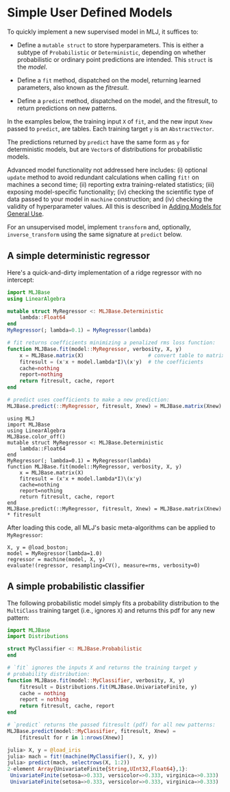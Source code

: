 # Simple User Defined Models


To quickly implement a new supervised model in MLJ, it suffices to:

- Define a `mutable struct` to store hyperparameters. This is either a subtype
  of `Probabilistic` or `Deterministic`, depending on
  whether probabilistic or ordinary point predictions are
  intended. This `struct` is the *model*.

- Define a `fit` method, dispatched on the model, returning
  learned parameters, also known as the *fitresult*.

- Define a `predict` method, dispatched on the model, and the
  fitresult, to return predictions on new patterns.

In the examples below, the training input `X` of `fit`, and the new
input `Xnew` passed to `predict`, are tables. Each training target `y`
is an `AbstractVector`.

The predictions returned by `predict` have the same form as `y` for
deterministic models, but are `Vector`s of distributions for
probabilistic models.

Advanced model functionality not addressed here includes: (i) optional
`update` method to avoid redundant calculations when calling `fit!` on
machines a second time; (ii) reporting extra training-related
statistics; (iii) exposing model-specific functionality; (iv) checking
the scientific type of data passed to your model in `machine`
construction; and (iv) checking the validity of hyperparameter values. All
this is described in [Adding Models for General
Use](adding_models_for_general_use.md).

For an unsupervised model, implement `transform` and, optionally,
`inverse_transform` using the same signature at `predict` below.

## A simple deterministic regressor

Here's a quick-and-dirty implementation of a ridge regressor with no intercept:

```julia
import MLJBase
using LinearAlgebra

mutable struct MyRegressor <: MLJBase.Deterministic
    lambda::Float64
end
MyRegressor(; lambda=0.1) = MyRegressor(lambda)

# fit returns coefficients minimizing a penalized rms loss function:
function MLJBase.fit(model::MyRegressor, verbosity, X, y)
    x = MLJBase.matrix(X)                     # convert table to matrix
    fitresult = (x'x + model.lambda*I)\(x'y)  # the coefficients
    cache=nothing
    report=nothing
    return fitresult, cache, report
end

# predict uses coefficients to make a new prediction:
MLJBase.predict(::MyRegressor, fitresult, Xnew) = MLJBase.matrix(Xnew) * fitresult
```

``` @setup regressor_example
using MLJ
import MLJBase
using LinearAlgebra
MLJBase.color_off()
mutable struct MyRegressor <: MLJBase.Deterministic
    lambda::Float64
end
MyRegressor(; lambda=0.1) = MyRegressor(lambda)
function MLJBase.fit(model::MyRegressor, verbosity, X, y)
    x = MLJBase.matrix(X)
    fitresult = (x'x + model.lambda*I)\(x'y)
    cache=nothing
    report=nothing
    return fitresult, cache, report
end
MLJBase.predict(::MyRegressor, fitresult, Xnew) = MLJBase.matrix(Xnew) * fitresult
```

After loading this code, all MLJ's basic meta-algorithms can be applied to `MyRegressor`:

```@repl regressor_example
X, y = @load_boston;
model = MyRegressor(lambda=1.0)
regressor = machine(model, X, y)
evaluate!(regressor, resampling=CV(), measure=rms, verbosity=0)

```

## A simple probabilistic classifier

The following probabilistic model simply fits a probability
distribution to the `MultiClass` training target (i.e., ignores `X`)
and returns this pdf for any new pattern:

```julia
import MLJBase
import Distributions

struct MyClassifier <: MLJBase.Probabilistic
end

# `fit` ignores the inputs X and returns the training target y
# probability distribution:
function MLJBase.fit(model::MyClassifier, verbosity, X, y)
    fitresult = Distributions.fit(MLJBase.UnivariateFinite, y)
    cache = nothing
    report = nothing
    return fitresult, cache, report
end

# `predict` returns the passed fitresult (pdf) for all new patterns:
MLJBase.predict(model::MyClassifier, fitresult, Xnew) =
    [fitresult for r in 1:nrows(Xnew)]
```

```julia
julia> X, y = @load_iris
julia> mach = fit!(machine(MyClassifier(), X, y))
julia> predict(mach, selectrows(X, 1:2))
2-element Array{UnivariateFinite{String,UInt32,Float64},1}:
 UnivariateFinite(setosa=>0.333, versicolor=>0.333, virginica=>0.333)
 UnivariateFinite(setosa=>0.333, versicolor=>0.333, virginica=>0.333)
```
